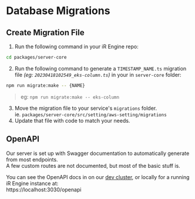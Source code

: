 # Database Migrations

## Create Migration File
1. Run the following command in your iR Engine repo:
```bash
cd packages/server-core
```
2. Run the following command to generate a `TIMESTAMP_NAME.ts` migration file _(eg: `20230418102549_eks-column.ts`)_ in your in `server-core` folder:  
```bash
npm run migrate:make -- {NAME}
```
> eg: `npm run migrate:make -- eks-column`
3. Move the migration file to your service's `migrations` folder.  
  ie. `packages/server-core/src/setting/aws-setting/migrations`
4. Update that file with code to match your needs.

## OpenAPI
Our server is set up with Swagger documentation to automatically generate from most endpoints.  
A few custom routes are not documented, but most of the basic stuff is.

You can see the OpenAPI docs in on our [dev cluster](https://api-ir-engine-mt-dev.theinfinitereality.io/openapi), or locally for a running iR Engine instance at:  
https://localhost:3030/openapi

